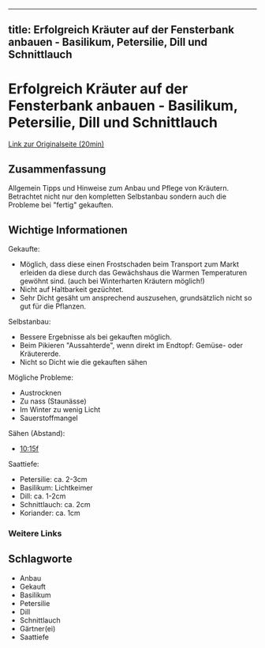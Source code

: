 --------------------
title: Erfolgreich Kräuter auf der Fensterbank anbauen - Basilikum, Petersilie, Dill und Schnittlauch
--------------------

# Erfolgreich Kräuter auf der Fensterbank anbauen - Basilikum, Petersilie, Dill und Schnittlauch

[Link zur Originalseite (20min)](https://www.youtube.com/watch?v=VHbx6nb3lRU)

## Zusammenfassung

Allgemein Tipps und Hinweise zum Anbau und Pflege von Kräutern.
Betrachtet nicht nur den kompletten Selbstanbau sondern auch die Probleme bei "fertig" gekauften.


## Wichtige Informationen

Gekaufte:
* Möglich, dass diese einen Frostschaden beim Transport zum Markt erleiden da diese durch das Gewächshaus die Warmen Temperaturen gewöhnt sind. (auch bei Winterharten Kräutern möglich!)
* Nicht auf Haltbarkeit gezüchtet.
* Sehr Dicht gesäht um ansprechend auszusehen, grundsätzlich nicht so gut für die Pflanzen.


Selbstanbau:
* Bessere Ergebnisse als bei gekauften möglich.
* Beim Pikieren "Aussahterde", wenn direkt im Endtopf: Gemüse- oder Kräutererde.
* Nicht so Dicht wie die gekauften sähen

Mögliche Probleme:
* Austrocknen
* Zu nass (Staunässe)
* Im Winter zu wenig Licht
* Sauerstoffmangel 

Sähen (Abstand):
* [10:15f](https://youtu.be/VHbx6nb3lRU?t=617)

Saattiefe:
* Petersilie: ca. 2-3cm
* Basilikum: Lichtkeimer
* Dill: ca. 1-2cm
* Schnittlauch: ca. 2cm
* Koriander: ca. 1cm

### Weitere Links

## Schlagworte

* Anbau
* Gekauft
* Basilikum
* Petersilie
* Dill
* Schnittlauch
* Gärtner(ei)
* Saattiefe


